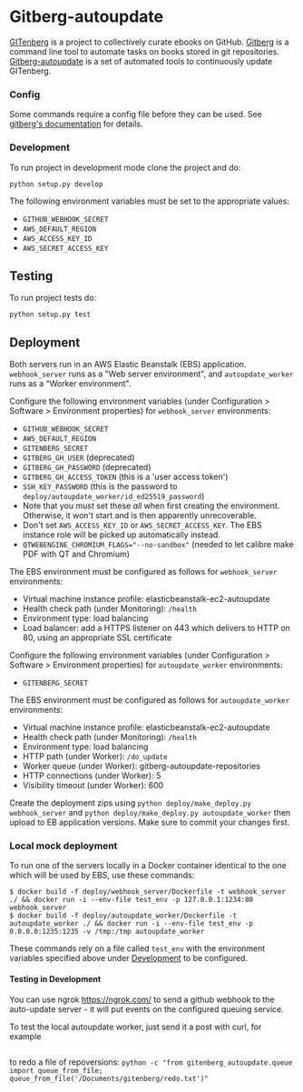 # Gitberg-autoupdate
[GITenberg](https://gitenberg.org/) is a project to collectively curate ebooks on GitHub.
[Gitberg](https://github.com/gitenberg-dev/gitberg) is a command line tool to automate tasks on books stored in git repositories.
[Gitberg-autoupdate](https://github.com/gitenberg-dev/gitberg-autoupdate) is a set of automated tools to continuously update
GITenberg.


### Config

Some commands require a config file before they can be used.
See [gitberg's documentation](https://github.com/gitenberg-dev/gitberg/#config)
for details.

### Development

To run project in development mode clone the project and do:

    python setup.py develop

The following environment variables must be set to the appropriate values:
  * `GITHUB_WEBHOOK_SECRET`
  * `AWS_DEFAULT_REGION`
  * `AWS_ACCESS_KEY_ID`
  * `AWS_SECRET_ACCESS_KEY`

## Testing

To run project tests do:

    python setup.py test

## Deployment

Both servers run in an AWS Elastic Beanstalk (EBS) application. `webhook_server`
runs as a "Web server environment", and `autoupdate_worker` runs as a
"Worker environment".

Configure the following environment variables (under Configuration > Software > Environment properties) for `webhook_server` environments:
  * `GITHUB_WEBHOOK_SECRET`
  * `AWS_DEFAULT_REGION`
  * `GITENBERG_SECRET`
  * `GITBERG_GH_USER` (deprecated)
  * `GITBERG_GH_PASSWORD` (deprecated)
  * `GITBERG_GH_ACCESS_TOKEN` (this is a 'user access token')
  * `SSH_KEY_PASSWORD` (this is the password to `deploy/autoupdate_worker/id_ed25519_password`)
  * Note that you *must* set these *all* when first creating the environment.
    Otherwise, it won't start and is then apparently unrecoverable.
  * Don't set `AWS_ACCESS_KEY_ID` or `AWS_SECRET_ACCESS_KEY`. The EBS instance
    role will be picked up automatically instead.
  * `QTWEBENGINE_CHROMIUM_FLAGS="--no-sandbox"` (needed to let calibre make PDF with QT and Chromium)

The EBS environment must be configured as follows for `webhook_server` environments:
  * Virtual machine instance profile: elasticbeanstalk-ec2-autoupdate
  * Health check path (under Monitoring): `/health`
  * Environment type: load balancing
  * Load balancer: add a HTTPS listener on 443 which delivers to HTTP on 80, using an appropriate SSL certificate

Configure the following environment variables (under Configuration > Software > Environment properties) for `autoupdate_worker` environments:
  * `GITENBERG_SECRET`

The EBS environment must be configured as follows for `autoupdate_worker` environments:
  * Virtual machine instance profile: elasticbeanstalk-ec2-autoupdate
  * Health check path (under Monitoring): `/health`
  * Environment type: load balancing
  * HTTP path (under Worker): `/do_update`
  * Worker queue (under Worker): gitberg-autoupdate-repositories
  * HTTP connections (under Worker): 5
  * Visibility timeout (under Worker): 600

Create the deployment zips using
    `python deploy/make_deploy.py webhook_server`
and 
    `python deploy/make_deploy.py autoupdate_worker`
then upload to EB application versions. Make sure to commit your changes first.

### Local mock deployment

To run one of the servers locally in a Docker container identical to the one
which will be used by EBS, use these commands:
```console
$ docker build -f deploy/webhook_server/Dockerfile -t webhook_server ./ && docker run -i --env-file test_env -p 127.0.0.1:1234:80 webhook_server
$ docker build -f deploy/autoupdate_worker/Dockerfile -t autoupdate_worker ./ && docker run -i --env-file test_env -p 0.0.0.0:1235:1235 -v /tmp:/tmp autoupdate_worker
```

These commands rely on a file called `test_env` with the environment variables
specified above under [Development](#development) to be configured.

#### Testing in Development

You can use ngrok https://ngrok.com/ to send a github webhook to the auto-update server - it will put events on the configured queuing service.

To test the local autoupdate worker, just send it a post with curl, for example
```curl --data "Relativity-the-Special-and-General-Theory_5001 0.1.2" -v http://127.0.0.1:1235/do_update
```

to redo a file of repo<tab>versions:
```python -c "from gitenberg_autoupdate.queue import queue_from_file; queue_from_file('/Documents/gitenberg/redo.txt')"```